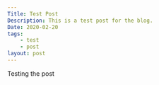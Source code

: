 ```yaml
---
Title: Test Post
Description: This is a test post for the blog. 
Date: 2020-02-20
tags: 
    - test
    - post
layout: post
---
```

Testing the post